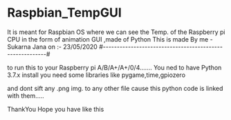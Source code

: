 # Raspbian_TempGUI
It is meant for Raspbian OS where we can see the Temp. of the Raspberry pi CPU in the form of animation GUI ,made of Python
This is made By me - Sukarna Jana
on :- 23/05/2020
#---------------------------------------------------------#

to run this to your Raspberry pi A/B/A+/A+/0/4.......
You ned to have Python 3.7.x install
you need some libraries like pygame,time,gpiozero

and dont sift any .png img. to any other file cause this python code is linked with them.....

ThankYou 
Hope you have like this
